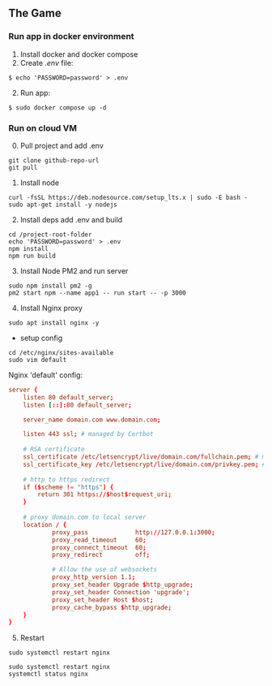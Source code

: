 ## The Game

### Run app in docker environment
1. Install docker and docker compose
2. Create _.env_ file:
```shell
$ echo 'PASSWORD=password' > .env
```
2. Run app:
```shell
$ sudo docker compose up -d
```

### Run on cloud VM
0. Pull project and add .env
```shell
git clone github-repo-url
git pull
```
1. Install node
```shell
curl -fsSL https://deb.nodesource.com/setup_lts.x | sudo -E bash -
sudo apt-get install -y nodejs
```
2. Install deps add .env and build 
```shell
cd /project-root-folder
echo 'PASSWORD=password' > .env
npm install
npm run build
```
3. Install Node PM2 and run server
```shell
sudo npm install pm2 -g
pm2 start npm --name app1 -- run start -- -p 3000
```
4. Install Nginx proxy
```shell
sudo apt install nginx -y
```
- setup config
```shell
cd /etc/nginx/sites-available
sudo vim default
```
Nginx 'default' config:
```conf
server {
    listen 80 default_server;
    listen [::]:80 default_server;

    server_name domain.com www.domain.com;

    listen 443 ssl; # managed by Certbot
    
    # RSA certificate
    ssl_certificate /etc/letsencrypt/live/domain.com/fullchain.pem; # managed by Certbot
    ssl_certificate_key /etc/letsencrypt/live/domain.com/privkey.pem; # managed by Certbot
    
    # http to https redirect
    if ($scheme != "https") {
        return 301 https://$host$request_uri;
    }
    
    # proxy domain.com to local server
    location / {
            proxy_pass             http://127.0.0.1:3000;
            proxy_read_timeout     60;
            proxy_connect_timeout  60;
            proxy_redirect         off;

            # Allow the use of websockets
            proxy_http_version 1.1;
            proxy_set_header Upgrade $http_upgrade;
            proxy_set_header Connection 'upgrade';
            proxy_set_header Host $host;
            proxy_cache_bypass $http_upgrade;
    }
}
```
5. Restart
```shell
sudo systemctl restart nginx
```
```shell
sudo systemctl restart nginx
systemctl status nginx
```
